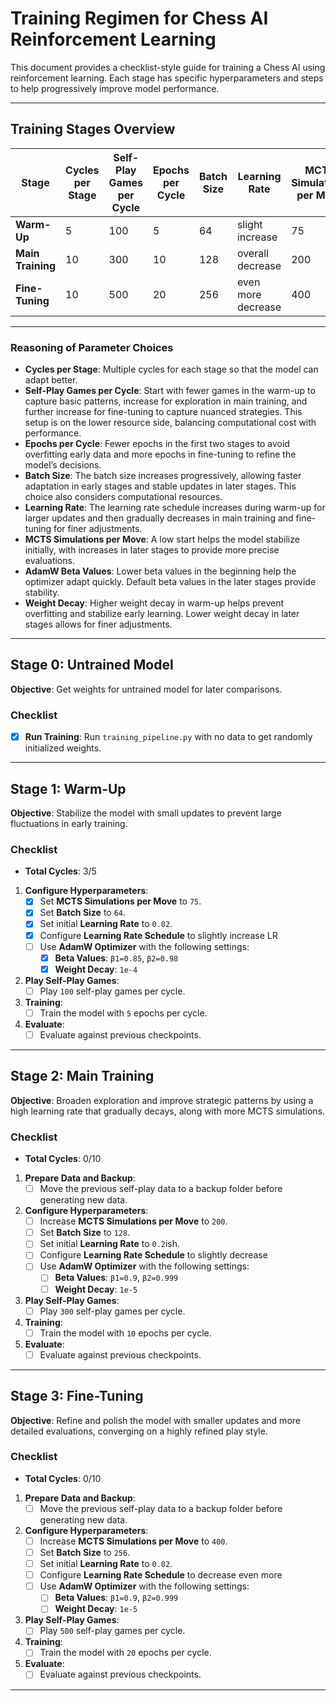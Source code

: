 # Training Regimen for Chess AI Reinforcement Learning

This document provides a checklist-style guide for training a Chess AI using reinforcement learning. Each stage has specific hyperparameters and steps to help progressively improve model performance.

---

## Training Stages Overview

| Stage              | Cycles per Stage | Self-Play Games per Cycle | Epochs per Cycle  | Batch Size | Learning Rate      | MCTS Simulations per Move | AdamW Beta Values | Weight Decay |
|--------------------|------------------|--------------------------|-------------------|------------|--------------------|---------------------------|-------------------|--------------|
| **Warm-Up**        | 5                | 100                      | 5                 | 64         | slight increase    | 75                        | β1=0.85, β2=0.98  | 1e-4         |
| **Main Training**  | 10               | 300                      | 10                | 128        | overall decrease   | 200                       | β1=0.9, β2=0.999  | 1e-5         |
| **Fine-Tuning**    | 10               | 500                      | 20                | 256        | even more decrease | 400                       | β1=0.9, β2=0.999  | 1e-5         |

---

### Reasoning of Parameter Choices
- **Cycles per Stage**: Multiple cycles for each stage so that the model can adapt better.
- **Self-Play Games per Cycle**: Start with fewer games in the warm-up to capture basic patterns, increase for exploration in main training, and further increase for fine-tuning to capture nuanced strategies. This setup is on the lower resource side, balancing computational cost with performance.
- **Epochs per Cycle**: Fewer epochs in the first two stages to avoid overfitting early data and more epochs in fine-tuning to refine the model’s decisions.
- **Batch Size**: The batch size increases progressively, allowing faster adaptation in early stages and stable updates in later stages. This choice also considers computational resources.
- **Learning Rate**: The learning rate schedule increases during warm-up for larger updates and then gradually decreases in main training and fine-tuning for finer adjustments.
- **MCTS Simulations per Move**: A low start helps the model stabilize initially, with increases in later stages to provide more precise evaluations.
- **AdamW Beta Values**: Lower beta values in the beginning help the optimizer adapt quickly. Default beta values in the later stages provide stability.
- **Weight Decay**: Higher weight decay in warm-up helps prevent overfitting and stabilize early learning. Lower weight decay in later stages allows for finer adjustments.

---

## Stage 0: Untrained Model

**Objective**: Get weights for untrained model for later comparisons.

### Checklist
- [X] **Run Training**: Run `training_pipeline.py` with no data to get randomly initialized weights.

---

## Stage 1: Warm-Up

**Objective**: Stabilize the model with small updates to prevent large fluctuations in early training.

### Checklist
- **Total Cycles**: 3/5
1. **Configure Hyperparameters**:
   - [X] Set **MCTS Simulations per Move** to `75`.
   - [X] Set **Batch Size** to `64`.
   - [X] Set initial **Learning Rate** to `0.02`.
   - [X] Configure **Learning Rate Schedule** to slightly increase LR
   - [ ] Use **AdamW Optimizer** with the following settings:
     - [X] **Beta Values**: `β1=0.85`, `β2=0.98`
     - [X] **Weight Decay**: `1e-4`
2. **Play Self-Play Games**:
   - [ ] Play `100` self-play games per cycle.
3. **Training**:
   - [ ] Train the model with `5` epochs per cycle.
4. **Evaluate**:
   - [ ] Evaluate against previous checkpoints.

---

## Stage 2: Main Training

**Objective**: Broaden exploration and improve strategic patterns by using a high learning rate that gradually decays, along with more MCTS simulations.

### Checklist
- **Total Cycles**: 0/10
1. **Prepare Data and Backup**:
   - [ ] Move the previous self-play data to a backup folder before generating new data.
2. **Configure Hyperparameters**:
   - [ ] Increase **MCTS Simulations per Move** to `200`.
   - [ ] Set **Batch Size** to `128`.
   - [ ] Set initial **Learning Rate** to `0.2`ish.
   - [ ] Configure **Learning Rate Schedule** to slightly decrease
   - [ ] Use **AdamW Optimizer** with the following settings:
     - [ ] **Beta Values**: `β1=0.9`, `β2=0.999`
     - [ ] **Weight Decay**: `1e-5`
3. **Play Self-Play Games**:
   - [ ] Play `300` self-play games per cycle.
4. **Training**:
   - [ ] Train the model with `10` epochs per cycle.
5. **Evaluate**:
   - [ ] Evaluate against previous checkpoints.
---

## Stage 3: Fine-Tuning

**Objective**: Refine and polish the model with smaller updates and more detailed evaluations, converging on a highly refined play style.

### Checklist
- **Total Cycles**: 0/10
1. **Prepare Data and Backup**:
   - [ ] Move the previous self-play data to a backup folder before generating new data.
2. **Configure Hyperparameters**:
   - [ ] Increase **MCTS Simulations per Move** to `400`.
   - [ ] Set **Batch Size** to `256`.
   - [ ] Set initial **Learning Rate** to `0.02`.
   - [ ] Configure **Learning Rate Schedule** to decrease even more
   - [ ] Use **AdamW Optimizer** with the following settings:
     - [ ] **Beta Values**: `β1=0.9`, `β2=0.999`
     - [ ] **Weight Decay**: `1e-5`
3. **Play Self-Play Games**:
   - [ ] Play `500` self-play games per cycle.
4. **Training**:
   - [ ] Train the model with `20` epochs per cycle.
5. **Evaluate**:
   - [ ] Evaluate against previous checkpoints.
---

